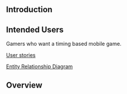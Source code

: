 ## Introduction

## Intended Users

Gamers who want a timing based mobile game.

[User stories](docs/user-stories.md)  

[Entity Relationship Diagram](docs/erd.md)

## Overview

